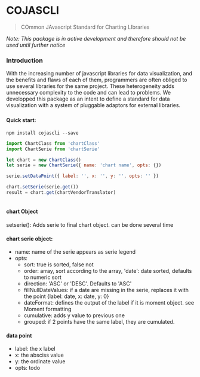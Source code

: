 # COJASCLI
> COmmon JAvascript Standard for Charting LIbraries

*Note: This package is in active development and therefore should not be used until further notice*

### Introduction
With the increasing number of javascript libraries for data visualization, and the benefits and flaws of each of them, programmers are often obliged to use several libraries for the same project. These heterogeneity adds unnecessary complexity to the code and can lead to problems.
We developped this package as an intent to define a standard for data visualization with a system of pluggable adaptors for external libraries.

### 

#### Quick start:
`npm install cojascli --save`

```javascript
import ChartClass from 'chartClass'
import ChartSerie from 'chartSerie'

let chart = new ChartClass()
let serie = new ChartSerie({ name: 'chart name', opts: {})

serie.setDataPoint({ label: '', x: '', y: '', opts: '' })

chart.setSerie(serie.get())
result = chart.get(chartVendorTranslator)
            
```

 #### chart Object
 
 setserie(): Adds serie to final chart object. can be done several time
 
 
 #### chart serie object:
 * name: name of the serie appears as serie legend
 * opts: 
   * sort: true is sorted, false not
   * order: array, sort according to the array, 'date': date sorted, defaults to numeric sort
   * direction: 'ASC' or 'DESC'. Defaults to 'ASC'
   * fillNullDateValues: if a date are missing in the serie, replaces it with the point {label: date, x: date, y: 0}
   * dateFormat: defines the output of the label if it is moment object. see Moment formatting
   * cumulative: adds y value to previous one
   * grouped: if 2 points have the same label, they are cumulated. 
 
 
 #### data point
 * label: the x label
 * x: the absciss value
 * y: the ordinate value
 * opts: todo